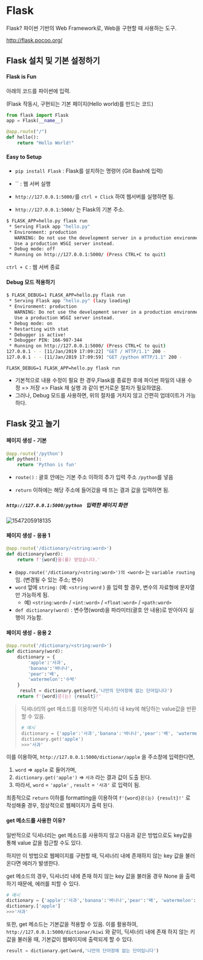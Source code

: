# Flask

Flask? 파이썬 기반의 Web Framework로, Web을 구현할 때 사용하는 도구.

http://flask.pocoo.org/



## Flask 설치 및 기본 설정하기

#### Flask is Fun

아래의 코드를 파이썬에 입력.

(Flask 작동시, 구현되는 기본 페이지(Hello world)를 만드는 코드)

```python
from flask import Flask
app = Flask(__name__)

@app.route("/")
def hello():
    return "Hello World!"
```



#### Easy to Setup

- `pip install Flask` : Flask를 설치하는 명령어 (Git Bash에 입력)
- `` : 웹 서버 실행
- `http://127.0.0.1:5000/`를 `ctrl + Click` 하여 웹서버를 실행하면 됨.

- `http://127.0.0.1:5000/` 는 Flask의 기본 주소.


```bash
$ FLASK_APP=hello.py flask run
 * Serving Flask app "hello.py"
 * Environment: production
   WARNING: Do not use the development server in a production environment.
   Use a production WSGI server instead.
 * Debug mode: off
 * Running on http://127.0.0.1:5000/ (Press CTRL+C to quit)
```

`ctrl + C`  : 웹 서버 종료



#### Debug 모드 적용하기

```bash
$ FLASK_DEBUG=1 FLASK_APP=hello.py flask run
 * Serving Flask app "hello.py" (lazy loading)
 * Environment: production
   WARNING: Do not use the development server in a production environment.
   Use a production WSGI server instead.
 * Debug mode: on
 * Restarting with stat
 * Debugger is active!
 * Debugger PIN: 166-987-344
 * Running on http://127.0.0.1:5000/ (Press CTRL+C to quit)
127.0.0.1 - - [11/Jan/2019 17:09:22] "GET / HTTP/1.1" 200 -
127.0.0.1 - - [11/Jan/2019 17:09:59] "GET /python HTTP/1.1" 200 -
```

`FLASK_DEBUG=1 FLASK_APP=hello.py flask run`  

- 기본적으로 내용 수정이 필요 한 경우,Flask를 종료한 후에 파이썬 파일의 내용 수정 => 저장 => Flask 재 실행 과 같이 번거로운 절차가 필요하였음.
- 그러나,  Debug 모드를 사용하면,  위의 절차를 거치지 않고 간편히 업데이트가 가능하다.



## Flask 갖고 놀기

#### 페이지 생성 - 기본

```python
@app.route('/python')  
def python():
    return 'Python is fun' 
```

- `route()` : 괄호 안에는 기본 주소 이하의 추가 입력 주소 `/python`를 넣음

- `return`  이하에는 해당 주소에 들어갔을 때 뜨는 결과 값을 입력하면 됨.


#####  `http://127.0.0.1:5000/python ` 입력한 페이지 화면

![1547205918135](C:\Users\harry\AppData\Roaming\Typora\typora-user-images\1547205918135.png)



#### 페이지 생성 - 응용 1

```python
@app.route('/dictionary/<string:word>') 
def dictionary(word):
    return f'{word}을(를) 받았습니다.'
```

- `@app.route('/dictionary/<string:word>')의 <word>` 는 `variable routing` 임. (변경될 수 있는 주소; 변수)
- `word` 앞에 `string:`  (예: `<string:word` ) 을 입력 할 경우, 변수의 자료형에 문자열만 가능하게 됨.
  - 예) `<string:word>`  / `<int:word>`  / `<float:word>` / `<path:word>`
- `def dictionary(word)` : 변수명(word)을 파라미터(괄호 안 내용)로 받아야지 실행이 가능함.



#### 페이지 생성 - 응용 2

```python
@app.route('/dictionary/<string:word>') 
def dictionary(word):
    dictionary = {
        'apple':'사과',
        'banana':'바나나',
        'pear':'배',
        'watermelon':'수박'
    }
     result = dictionary.get(word,'나만의 단어장에 없는 단어입니다')
    return f'{word}은(는) {result}!'   
```

> 딕셔너리의 get 메소드를 이용하면 딕셔너리 내 key에 해당하는 value값을 반환 할 수 있음.
>
> ```python
> # 예시
> dictionary = {'apple':'사과','banana':'바나나','pear':'배', 'watermelon':'수박'}
> dictionary.get('apple')
> >>>'사과'
> ```



이를 이용하여, `http://127.0.0.1:5000/dictionar/apple` 을 주소창에 입력한다면,  

1. `word` => `apple` 로 들어가며,
2. `dictionary.get('apple')`  => `사과`  라는 결과 값이 도출 된다.
3.  따라서, `word`  = `'apple'` , `result` = `'사과'` 로  입력이 됨.

최종적으로 `return` 이하를 formatting을 이용하여 `f'{word}은(는) {result}!'`  로 작성해줄 경우,  정상적으로 웹페이지가 출력 된다.



#### get 메소드를 사용한 이유?

일반적으로 딕셔너리는 get 메소드를 사용하지 않고  다음과 같은 방법으로도 key값을 통해 value 값을 접근할 수도 있다. 

하지만 이 방법으로 웹페이지를 구현할 때, 딕셔너리 내에 존재하지 않는 key 값을 불러온다면 에러가 발생한다.

get 메소드의 경우, 딕셔너리 내에 존재 하지 않는 key 값을 불러올 경우 None 을 출력하기 때문에, 에러를 피할 수 있다.

```python
# 예시
dictionary = {'apple':'사과','banana':'바나나','pear':'배', 'watermelon':'수박'}
dictionary.['apple']
>>>'사과'
```

또한, get 메소드는 기본값을 적용할 수 있음. 이를 활용하여, `http://127.0.0.1:5000/dictionar/kiwi`  와 같이, 딕셔너리 내에 존재 하지 않는 키 값을 불러올 때,  기본값이 웹페이지에 출력되게 할 수 있다.

```python
result = dictionary.get(word,'나만의 단어장에 없는 단어입니다')
```



